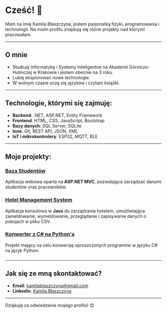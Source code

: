 # Cześć! 👋

Mam na imię Kamila Błaszczyna, jestem pasjonatką fizyki, programowania i technologii. Na moim profilu znajdują się różne projekty nad którymi pracowałam.

---

## O mnie

-  Studiuję Informatykę i Systemy Inteligentne na Akademii Górniczo-Hutniczej w Krakowie i jestem obecnie na 3 roku.
-  Lubię eksplorować nowe technologie.
-  W wolnym czasie uczę się języków i czytam książki.

---

## Technologie, którymi się zajmuję:

- **Backend**: .NET, ASP.NET, Entity Framework  
- **Frontend**: HTML, CSS, JavaScript, Bootstrap  
- **Bazy danych**: SQL Server, SQLite  
- **Inne**: Git, REST API, JSON, XML  
- **IoT i mikrokontrolery**: ESP32, MQTT, BLE 

---

## Moje projekty:

### [Baza Studentów](https://github.com/kamilabla/projekt_baza_studentow)  
Aplikacja webowa oparta na **ASP.NET MVC**, pozwalająca zarządzać danymi studentów oraz pracowników.

### [Hotel Management System](https://github.com/kamilabla/hotel-management-system)
Aplikacja konsolowa w **Java** do zarządzania hotelem, umożliwiająca zameldowanie, wymeldowanie, przeglądanie i zapisywanie danych o pokojach w pliku CSV.

### [Konwerter z C# na Python'a](https://github.com/kingaa1/KonwerterCs-Python)<br/>
Projekt mający na celu konwersję uproszczonych programów w języku C# na język Python. 

### 

---


## Jak się ze mną skontaktować?

- **Email**: kamilablaszczyna@gmail.com
- **LinkedIn**: [Kamila Błaszczyna](https://www.linkedin.com/in/kamila-b%C5%82aszczyna-9690432b5/)
 

---

Dziękuję za odwiedzenie mojego profilu! 😊
